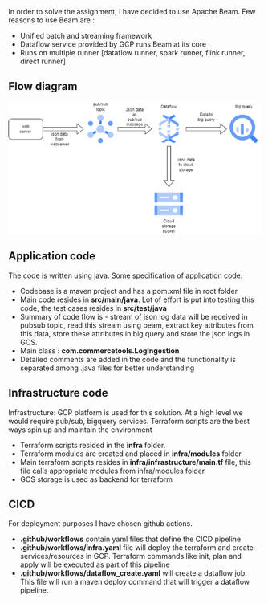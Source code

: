 In order to solve the assignment, I have decided to use Apache Beam. Few reasons to use Beam are :
* Unified batch and streaming framework
* Dataflow service provided by GCP runs Beam at its core
* Runs on multiple runner [dataflow runner, spark runner, flink runner, direct runner]

## Flow diagram ##

![alt text](https://github.com/ameshk/commercetools/blob/master/flow_diagram.png?raw=true)

## Application code ##
The code is written using java. Some specification of application code:
* Codebase is a maven project and has a pom.xml file in root folder
* Main code resides in __src/main/java__. Lot of effort is put into testing this code, the test cases resides in __src/test/java__
* Summary of code flow is - stream of json log data will be received in pubsub topic, read this stream using beam, extract key attributes from this data, store these attributes in big query and store the json logs in GCS.
* Main class : __com.commercetools.LogIngestion__
* Detailed comments are added  in the code and the functionality is separated among .java files for better understanding

## Infrastructure code ##
Infrastructure: GCP platform is used for this solution. At a high level we would require pub/sub, bigquery services. Terraform scripts are the best ways spin up and maintain the environment
* Terraform scripts resided in the __infra__ folder.
* Terraform modules are created and placed in __infra/modules__ folder
* Main terraform scripts resides in __infra/infrastructure/main.tf__ file, this file calls appropriate modules from infra/modules folder
* GCS storage is used as backend for terraform

## CICD ##
For deployment purposes I have chosen github actions.
* __.github/workflows__ contain yaml files that define the CICD pipeline
* __.github/workflows/infra.yaml__ file will deploy the terraform and create services/resources in GCP. Terraform commands like init, plan and apply will be executed as part of this pipeline
* __.github/workflows/dataflow_create.yaml__ will create a dataflow job. This file will run a maven deploy command that will trigger a dataflow pipeline.
